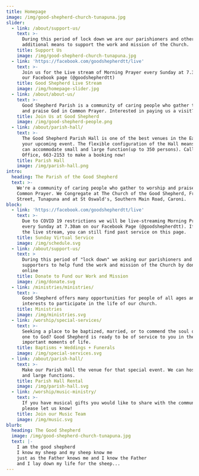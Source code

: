 ```yaml
---
title: Homepage
image: /img/good-shepherd-church-tunapuna.jpg
slider:
  - link: /about/support-us/
    text: >-
      During this period of lock down we are our parishioners and other with
      additional means to support the work and mission of the Church.
    title: Support Us
    image: /img/good-shepherd-church-tunapuna.jpg
  - link: 'https://facebook.com/goodshepherdtt/live'
    text: >-
      Join us for the Live stream of Morning Prayer every Sunday at 7.30am on
      our Facebook page (@goodshepherdtt)
    title: Good Shepherd Live Stream
    image: /img/homepage-slider.jpg
  - link: /about/about-us/
    text: >-
      Good Shepherd Parish is a community of caring people who gather to worship
      and praise God in Common Prayer. Interested in paying us a visit?
    title: Join Us at Good Shepherd
    image: /img/good-shepherd-people.png
  - link: /about/parish-hall/
    text: >-
      The Good Shepherd Parish Hall is one of the best venues in the East for
      your upcoming event. The flexible configuration of the Hall means that we
      can accommodate small and large function(up to 350 persons). Call the
      Office, 663-2153 to make a booking now!
    title: Parish Hall
    image: /img/parish-hall.png
intro:
  heading: The Parish of the Good Shepherd
  text: >-
    We're a community of caring people who gather to worship and praise God in
    Common Prayer. We Congregate at The Church of the Good Shepherd, Freeling
    Street, Tunapuna and at St Oswald's, Southern Main Road, Caroni.
block:
  - link: 'https://facebook.com/goodshepherdtt/live'
    text: >-
      Due to COVID 19 restrictions we will be live-streaming Morning Prayer
      every Sunday at 7.30am on our Facebook Page (@goodshepherdtt). If you miss
      the live stream, you can still find past service on this page.
    title: Sunday Virtual Service
    image: /img/schedule.svg
  - link: /about/support-us/
    text: >
      During this period of "lock down" we asking our parishioners and other 
      supporters to help fund the work and mission of the Church by donating
      online
    title: Donate to Fund our Work and Mission
    image: /img/donate.svg
  - link: /ministries/ministries/
    text: >-
      Good Shepherd offers many opportunities for people of all ages and
      interests to participate in the life of our church.
    title: Ministries
    image: /img/ministries.svg
  - link: /worship/special-services/
    text: >-
      Seeking a place to be baptized, married, or to commend the soul of a loved
      one to God? Good Shepherd is ready to be of service to you in these
      important moments of life.
    title: Baptisms + Weddings + Funerals
    image: /img/special-services.svg
  - link: /about/parish-hall/
    text: >-
      Make our Parish Hall the venue for that special event. We can host small
      and large functions.
    title: Parish Hall Rental
    image: /img/parish-hall.svg
  - link: /worship/music-ministry/
    text: >-
      If you have musical gifts you would like to share with the community,
      please let us know!
    title: Join our Music Team
    image: /img/music.svg
blurb:
  heading: The Good Shepherd
  image: /img/good-shepherd-church-tunapuna.jpg
  text: |-
    I am the good shepherd
    I know my sheep and my sheep know me
    just as the Father knows me and I know the Father
    and I lay down my life for the sheep...
---
```


